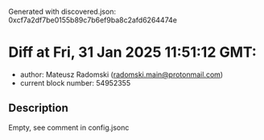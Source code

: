 Generated with discovered.json: 0xcf7a2df7be0155b89c7b6ef9ba8c2afd6264474e

# Diff at Fri, 31 Jan 2025 11:51:12 GMT:

- author: Mateusz Radomski (<radomski.main@protonmail.com>)
- current block number: 54952355

## Description

Empty, see comment in config.jsonc

